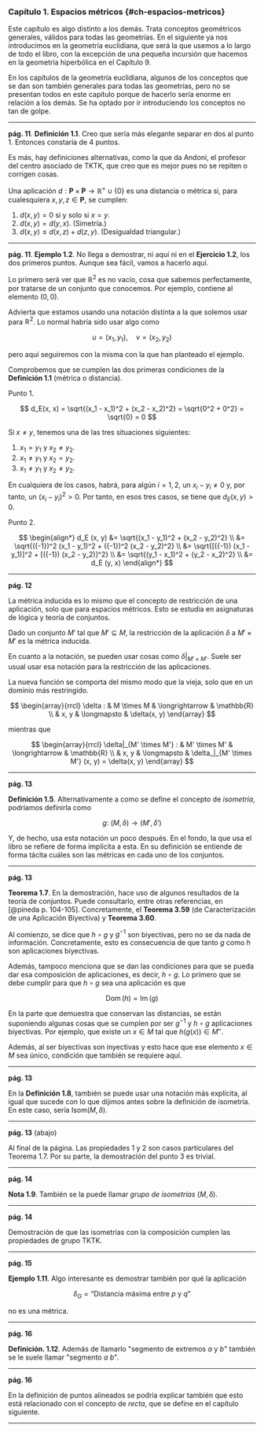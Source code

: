 



### Capítulo 1. Espacios métricos {#ch-espacios-metricos}

Este capítulo es algo distinto a los demás. Trata conceptos geométricos
generales, válidos para todas las geometrías. En el siguiente ya nos
introducimos en la geometría euclidiana, que será la que usemos a lo largo
de todo el libro, con la excepción de una pequeña incursión que hacemos en
la geometría hiperbólica en el Capítulo 9.

En los capítulos de la geometría euclidiana, algunos de los conceptos que se
dan son también generales para todas las geometrías, pero no se presentan
todos en este capítulo porque de hacerlo sería enorme en relación a los
demás. Se ha optado por ir introduciendo los conceptos no tan de golpe.

---

**pág. 11**. **Definición 1.1**. Creo que sería más elegante separar en dos
al punto 1. Entonces constaría de 4 puntos.

Es más, hay definiciones alternativas, como la que da Andoni, el profesor
del centro asociado de TKTK, que creo que es mejor pues no se repiten o
corrigen cosas.

Una aplicación $d: \mathbf{P} \times \mathbf{P} \longrightarrow \mathbb{R}^+
\cup \{0\}$ es una distancia o métrica si, para cualesquiera $x, y, z \in
\mathbf{P}$, se cumplen:

1. $d(x, y) = 0$ si y solo si $x = y$.
2. $d(x, y) = d(y, x)$. (Simetría.)
3. $d(x, y) \leq d(x, z) + d(z, y)$. (Desigualdad triangular.)

---

**pág. 11**. **Ejemplo 1.2**. No llega a demostrar, ni aquí ni en el
**Ejercicio 1.2**, los dos primeros puntos. Aunque sea fácil, vamos a
hacerlo aquí.

Lo primero será ver que $\mathbb{R}^2$ es no vacío, cosa que sabemos
perfectamente, por tratarse de un conjunto que conocemos. Por ejemplo,
contiene al elemento $(0, 0)$.

Advierta que estamos usando una notación distinta a la que solemos usar para
$\mathbb{R}^2$. Lo normal habría sido usar algo como

$$ u = (x_1, y_1), \quad v = (x_2, y_2) $$

pero aquí seguiremos con la misma con la que han planteado el ejemplo.

Comprobemos que se cumplen las dos primeras condiciones de la **Definición
1.1** (métrica o distancia).

Punto 1.

$$ d_E(x, x) = \sqrt{(x_1 - x_1)^2 + (x_2 - x_2)^2} = \sqrt{0^2 + 0^2} =
\sqrt{0} = 0 $$

Si $x \neq y$, tenemos una de las tres situaciones siguientes:

1. $x_1 = y_1$ y $x_2 \neq y_2$.
2. $x_1 \neq y_1$ y $x_2 = y_2$.
3. $x_1 \neq y_1$ y $x_2 \neq y_2$.

En cualquiera de los casos, habrá, para algún $i = 1, 2$, un $x_i - y_i \neq
0$ y, por tanto, un $(x_i - y_i)^2 > 0$. Por tanto, en esos tres casos, se
tiene que $d_E (x, y) > 0$.

Punto 2.

$$
  \begin{align*}
    d_E (x, y)
      &= \sqrt{(x_1 - y_1)^2 + (x_2 - y_2)^2} \\
      &= \sqrt{({-1})^2 (x_1 - y_1)^2 + ({-1})^2 (x_2 - y_2)^2} \\
      &= \sqrt{[({-1}) (x_1 - y_1)]^2 + [({-1}) (x_2 - y_2)]^2} \\
      &= \sqrt{(y_1 - x_1)^2 + (y_2 - x_2)^2} \\
      &= d_E (y, x)
  \end{align*}
$$

---

**pág. 12**

La métrica inducida es lo mismo que el concepto de restricción de una
aplicación, solo que para espacios métricos. Esto se estudia en asignaturas
de lógica y teoría de conjuntos.

Dado un conjunto $M'$ tal que $M' \subseteq M$, la restricción de la
aplicación $\delta$ a $M' \times M'$ es la métrica inducida.

En cuanto a la notación, se pueden usar cosas como $\delta|_{M' \times M'}$.
Suele ser usual usar esa notación para la restricción de las aplicaciones.

La nueva función se comporta del mismo modo que la vieja, solo que en un
dominio más restringido.

$$
  \begin{array}{rrcl}
    \delta :  & M \times M  & \longrightarrow & \mathbb{R} \\
              & x, y        & \longmapsto     & \delta(x, y)
  \end{array}
$$

mientras que

$$
  \begin{array}{rrcl}
    \delta|_{M' \times M'} :
      & M' \times M'  & \longrightarrow & \mathbb{R} \\
      & x, y          & \longmapsto     & \delta_|_{M' \times M'} (x, y) = \delta(x, y)
  \end{array}
$$

---

**pág. 13**

**Definición 1.5**. Alternativamente a como se define el concepto de
_isometría_, podríamos definirla como

$$ g: \: (M, \delta) \longrightarrow (M', \delta') $$

Y, de hecho, usa esta notación un poco después. En el fondo, la que usa el
libro se refiere de forma implícita a esta. En su definición se entiende de
forma tácita cuáles son las métricas en cada uno de los conjuntos.

---

**pág. 13**

**Teorema 1.7**. En la demostración, hace uso de algunos resultados de la
teoría de conjuntos. Puede consultarlo, entre otras referencias, en [@pineda
p. 104-105]. Concretamente, el **Teorema 3.59** (de Caracterización de una
Aplicación Biyectiva) y **Teorema 3.60**.

Al comienzo, se dice que $h \circ g$ y $g^{-1}$ son biyectivas, pero no se
da nada de información. Concretamente, esto es consecuencia de que tanto $g$
como $h$ son aplicaciones biyectivas.

Además, tampoco menciona que se dan las condiciones para que se pueda dar
esa composición de aplicaciones, es decir, $h \circ g$. Lo primero que se
debe cumplir para que $h \circ g$ sea una aplicación es que

$$ \operatorname{Dom}(h) = \operatorname{Im}(g) $$

En la parte que demuestra que conservan las distancias, se están suponiendo
algunas cosas que se cumplen por ser $g^{-1}$ y $h \circ g$ aplicaciones
biyectivas. Por ejemplo, que existe un $x \in M$ tal que $h(g(x)) \in M''$.

Además, al ser biyectivas son inyectivas y esto hace que ese elemento $x \in
M$ sea único, condición que también se requiere aquí.

---

**pág. 13**

En la **Definición 1.8**, también se puede usar una notación más explícita,
al igual que sucede con lo que dijimos antes sobre la definición de
isometría. En este caso, sería $\text{Isom}(M, \delta)$.

---

**pág. 13** (abajo)

Al final de la página. Las propiedades 1 y 2 son casos particulares del
Teorema 1.7. Por su parte, la demostración del punto 3 es trivial.

---

**pág. 14**

**Nota 1.9**. También se la puede llamar _grupo de isometrías_ $(M,
\delta)$.

---

**pág. 14**

Demostración de que las isometrías con la composición cumplen las
propiedades de grupo TKTK.

---

**pág. 15**

**Ejemplo 1.11**. Algo interesante es demostrar también por qué la
aplicación

$$ \delta_G = \text{``Distancia máxima entre $p$ y $q$''} $$

no es una métrica.

---

**pág. 16**

**Definición. 1.12**. Además de llamarlo "segmento de extremos $a$ y $b$"
también se le suele llamar "segmento $a$ $b$".

---

**pág. 16**

En la definición de puntos alineados se podría explicar también que esto
está relacionado con el concepto de _recta_, que se define en el capítulo
siguiente.

---















